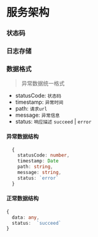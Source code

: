 <!--
 * @Date: 2022-09-01 00:09:28
 * @LastEditTime: 2022-09-01 01:16:21
-->

# 服务架构

### 状态码

### 日志存储

### 数据格式

> 异常数据统一格式

- statusCode: `状态码`
- timestamp: `异常时间`
- path: `请求url`
- message: `异常信息`
- status: `响应描述` `succeed` | `error`

#### 异常数据结构

```typescript
  {
    statusCode: number,
    timestamp: Date
    path: string,
    message: string,
    status: `error`
  }
```

#### 正常数据结构

```typescript
{
  data: any,
  status:  `succeed`
}
```
